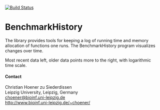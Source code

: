 [![Build Status](https://travis-ci.org/choener/BenchmarkHistory.svg?branch=master)](https://travis-ci.org/choener/BenchmarkHistory)

# BenchmarkHistory

The library provides tools for keeping a log of running time and memory
allocation of functions one runs. The BenchmarkHistory program visualizes
changes over time.

Most recent data left, older data points more to the right, with logarithmic
time scale.




#### Contact

Christian Hoener zu Siederdissen  
Leipzig University, Leipzig, Germany  
choener@bioinf.uni-leipzig.de  
http://www.bioinf.uni-leipzig.de/~choener/  

